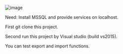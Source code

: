 ![image](https://github.com/HungYiChun/NPOI-Excel-PDF/blob/master/NPOI.png?raw=true)

Need:
Install MSSQL and provide services on localhost.

First 
git clone this project.
            
Second 
run this project by Visual studio (build vs2015).

You can test export and import functions.
